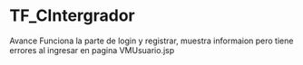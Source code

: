 # TF_CIntergrador
Avance
Funciona la parte de login y registrar, muestra informaion pero tiene errores al ingresar en pagina VMUsuario.jsp
